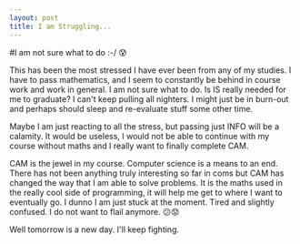 ```yaml
---
layout: post
title: I am Struggling...
---
```

#I am not sure what to do :-/
:cold_sweat:

This has been the most stressed I have ever been from any of my studies. I have to pass mathematics, and I seem to constantly be behind in course work and work in general.
I am not sure what to do. Is IS really needed for me to graduate? I can't keep pulling all nighters. I might just be in burn-out and perhaps should sleep and re-evaluate stuff some other time.

Maybe I am just reacting to all the stress, but passing just INFO will be a calamity. It would be useless, I would not be able to continue with my course without maths and I really want to finally complete CAM.

CAM is the jewel in my course. Computer science is a means to an end. There has not been anything truly interesting so far in coms but CAM has changed the way that I am able to solve problems. It is the maths used in the really cool side of programming, it will help me get to where I want to eventually go.
I dunno I am just stuck at the moment. Tired and slightly confused. I do not want to flail anymore.
:confused::worried:

Well tomorrow is a new day. I'll keep fighting.
